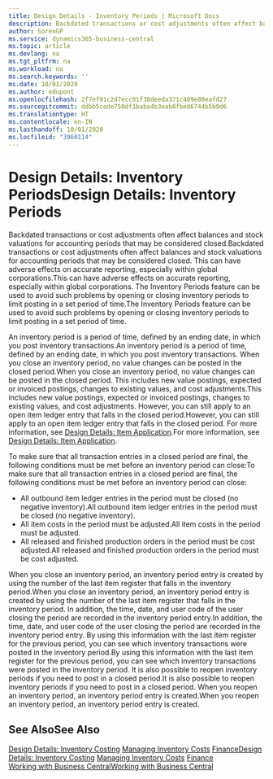 ```yaml
---
title: Design Details - Inventory Periods | Microsoft Docs
description: Backdated transactions or cost adjustments often affect balances and stock valuations for accounting periods that may be considered closed. This can have adverse effects on accurate reporting, especially within global corporations. The Inventory Periods feature can be used to avoid such problems by opening or closing inventory periods to limit posting in a set period of time.
author: SorenGP
ms.service: dynamics365-business-central
ms.topic: article
ms.devlang: na
ms.tgt_pltfrm: na
ms.workload: na
ms.search.keywords: ''
ms.date: 10/01/2020
ms.author: edupont
ms.openlocfilehash: 2f7ef91c2d7ecc01f38deeda371c409e80eafd27
ms.sourcegitcommit: ddbb5cede750df1baba4b3eab8fbed6744b5b9d6
ms.translationtype: HT
ms.contentlocale: en-IN
ms.lasthandoff: 10/01/2020
ms.locfileid: "3960114"
---
```

# <a name="design-details-inventory-periods"></a><span data-ttu-id="5d5f9-105">Design Details: Inventory Periods</span><span class="sxs-lookup"><span data-stu-id="5d5f9-105">Design Details: Inventory Periods</span></span>
<span data-ttu-id="5d5f9-106">Backdated transactions or cost adjustments often affect balances and stock valuations for accounting periods that may be considered closed.</span><span class="sxs-lookup"><span data-stu-id="5d5f9-106">Backdated transactions or cost adjustments often affect balances and stock valuations for accounting periods that may be considered closed.</span></span> <span data-ttu-id="5d5f9-107">This can have adverse effects on accurate reporting, especially within global corporations.</span><span class="sxs-lookup"><span data-stu-id="5d5f9-107">This can have adverse effects on accurate reporting, especially within global corporations.</span></span> <span data-ttu-id="5d5f9-108">The Inventory Periods feature can be used to avoid such problems by opening or closing inventory periods to limit posting in a set period of time.</span><span class="sxs-lookup"><span data-stu-id="5d5f9-108">The Inventory Periods feature can be used to avoid such problems by opening or closing inventory periods to limit posting in a set period of time.</span></span>  

 <span data-ttu-id="5d5f9-109">An inventory period is a period of time, defined by an ending date, in which you post inventory transactions.</span><span class="sxs-lookup"><span data-stu-id="5d5f9-109">An inventory period is a period of time, defined by an ending date, in which you post inventory transactions.</span></span> <span data-ttu-id="5d5f9-110">When you close an inventory period, no value changes can be posted in the closed period.</span><span class="sxs-lookup"><span data-stu-id="5d5f9-110">When you close an inventory period, no value changes can be posted in the closed period.</span></span> <span data-ttu-id="5d5f9-111">This includes new value postings, expected or invoiced postings, changes to existing values, and cost adjustments.</span><span class="sxs-lookup"><span data-stu-id="5d5f9-111">This includes new value postings, expected or invoiced postings, changes to existing values, and cost adjustments.</span></span> <span data-ttu-id="5d5f9-112">However, you can still apply to an open item ledger entry that falls in the closed period.</span><span class="sxs-lookup"><span data-stu-id="5d5f9-112">However, you can still apply to an open item ledger entry that falls in the closed period.</span></span> <span data-ttu-id="5d5f9-113">For more information, see [Design Details: Item Application](design-details-item-application.md).</span><span class="sxs-lookup"><span data-stu-id="5d5f9-113">For more information, see [Design Details: Item Application](design-details-item-application.md).</span></span>  

 <span data-ttu-id="5d5f9-114">To make sure that all transaction entries in a closed period are final, the following conditions must be met before an inventory period can close:</span><span class="sxs-lookup"><span data-stu-id="5d5f9-114">To make sure that all transaction entries in a closed period are final, the following conditions must be met before an inventory period can close:</span></span>  

-   <span data-ttu-id="5d5f9-115">All outbound item ledger entries in the period must be closed (no negative inventory).</span><span class="sxs-lookup"><span data-stu-id="5d5f9-115">All outbound item ledger entries in the period must be closed (no negative inventory).</span></span>  
-   <span data-ttu-id="5d5f9-116">All item costs in the period must be adjusted.</span><span class="sxs-lookup"><span data-stu-id="5d5f9-116">All item costs in the period must be adjusted.</span></span>  
-   <span data-ttu-id="5d5f9-117">All released and finished production orders in the period must be cost adjusted.</span><span class="sxs-lookup"><span data-stu-id="5d5f9-117">All released and finished production orders in the period must be cost adjusted.</span></span>  

 <span data-ttu-id="5d5f9-118">When you close an inventory period, an inventory period entry is created by using the number of the last item register that falls in the inventory period.</span><span class="sxs-lookup"><span data-stu-id="5d5f9-118">When you close an inventory period, an inventory period entry is created by using the number of the last item register that falls in the inventory period.</span></span> <span data-ttu-id="5d5f9-119">In addition, the time, date, and user code of the user closing the period are recorded in the inventory period entry.</span><span class="sxs-lookup"><span data-stu-id="5d5f9-119">In addition, the time, date, and user code of the user closing the period are recorded in the inventory period entry.</span></span> <span data-ttu-id="5d5f9-120">By using this information with the last item register for the previous period, you can see which inventory transactions were posted in the inventory period.</span><span class="sxs-lookup"><span data-stu-id="5d5f9-120">By using this information with the last item register for the previous period, you can see which inventory transactions were posted in the inventory period.</span></span> <span data-ttu-id="5d5f9-121">It is also possible to reopen inventory periods if you need to post in a closed period.</span><span class="sxs-lookup"><span data-stu-id="5d5f9-121">It is also possible to reopen inventory periods if you need to post in a closed period.</span></span> <span data-ttu-id="5d5f9-122">When you reopen an inventory period, an inventory period entry is created.</span><span class="sxs-lookup"><span data-stu-id="5d5f9-122">When you reopen an inventory period, an inventory period entry is created.</span></span>  

## <a name="see-also"></a><span data-ttu-id="5d5f9-123">See Also</span><span class="sxs-lookup"><span data-stu-id="5d5f9-123">See Also</span></span>  
 <span data-ttu-id="5d5f9-124">[Design Details: Inventory Costing](design-details-inventory-costing.md) [Managing Inventory Costs](finance-manage-inventory-costs.md) [Finance](finance.md)</span><span class="sxs-lookup"><span data-stu-id="5d5f9-124">[Design Details: Inventory Costing](design-details-inventory-costing.md) [Managing Inventory Costs](finance-manage-inventory-costs.md) [Finance](finance.md)</span></span>  
 [<span data-ttu-id="5d5f9-125">Working with Business Central</span><span class="sxs-lookup"><span data-stu-id="5d5f9-125">Working with Business Central</span></span>](ui-work-product.md)
